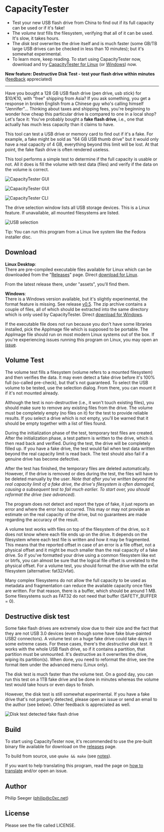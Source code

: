 CapacityTester
==============

- Test your new USB flash drive from China to find out if its full capacity can be used or if it's fake!
- The *volume test* fills the filesystem, verifying that all of it can be used. It's slow, it takes hours.
- The *disk test* overwrites the drive itself and is much faster (some GB/TB large USB drives can be checked in less than 10 minutes); but it's somewhat experimental.
- To learn more, keep reading. To start using CapacityTester now, download and try [CapacityTester for Linux](https://github.com/c0xc/CapacityTester/releases/download/v0.5/Capacity_Tester-x86_64.AppImage) (or [Windows](https://github.com/c0xc/CapacityTester/releases/download/v0.5/CapacityTester_Win7.zip)) now.

**New feature: Destructive Disk Test - test your flash drive within minutes** ([feedback](https://github.com/c0xc/CapacityTester/issues/12) appreciated)

---

Have you bought a 128 GB USB flash drive (pen drive, usb stick) for $10/€10,
with "free" shipping from Asia?
If you ask something, you get a response in broken English from a Chinese guy
who's calling himself "Jennifer"...
Thinking about taxes and shipping fees, you're beginning to wonder how cheap
this particular drive is compared to one in a local shop?
Let's face it: You've probably bought a **fake flash drive**, i.e.,
one that actually has much less capacity than it claims to have.

This tool can test a USB drive or memory card to find out if it's a fake.
For example, a fake might be sold as "64 GB USB thumb drive"
but it would only have a real capacity of 4 GB, everything beyond this limit
will be lost. At that point, the fake flash drive is often rendered useless.

This tool performs a simple test to determine if the full capacity
is usable or not. All it does is fill the volume with test data (files)
and verify if the data on the volume is correct.

![CapacityTester GUI](screenshots/CapacityTester_GUI_1.png)

![CapacityTester GUI](screenshots/CapacityTester_GUI_2.png)

![CapacityTester CLI](screenshots/CapacityTester_CLI_1.png)

The drive selection window lists all USB storage devices.
This is a Linux feature. If unavailable, all mounted filesystems are listed.

![USB selection](screenshots/CapacityTester_USB_selection.png)

Tip: You can run this program from a Linux live system like the Fedora installer disc.



Download
--------

**Linux Desktop**:  
There are pre-compiled executable files available for Linux
which can be downloaded from the "[Releases](https://github.com/c0xc/CapacityTester/releases)" page.
Direct [download for Linux](https://github.com/c0xc/CapacityTester/releases/download/v0.5/Capacity_Tester-x86_64.AppImage).

From the latest release there, under "assets", you'll find them.

**Windows**:  
There is a Windows version available, but it's slightly experimental,
the format feature is missing. See release [v0.5](https://github.com/c0xc/CapacityTester/releases/tag/v0.5).
The zip archive contains a couple of files, all of which should be extracted
into the same directory which is only used by CapacityTester.
Direct [download for Windows](https://github.com/c0xc/CapacityTester/releases/download/v0.5/CapacityTester_Win7.zip).

If the executable file does not run because you don't have some libraries
installed, pick the AppImage file which is supposed to be portable.
The AppImage file should run on most modern Linux systems
out of the box.
If you're experiencing issues running this program on Linux,
you may open an [issue](https://github.com/c0xc/CapacityTester/issues).



Volume Test
-----------

The volume test fills a filesystem (volume refers to a mounted filesystem)
and then verifies the data. It may even detect a fake drive before
it's 100% full (so-called pre-check), but that's not guaranteed.
To select the USB volume to be tested, use the selection dialog.
From there, you can mount it if it's not mounted already.

Although the test is non-destructive (i.e., it won't touch existing files),
you should make sure to remove any existing files from the drive.
The volume must be completely empty (no files on it)
for the test to provide reliable results.
If you select a drive which is not empty, you'll be warned that it should
be empty together with a list of files found.

During the initialization phase of the test,
temporary test files are created.
After the initialization phase, a test pattern is written to the drive,
which is then read back and verified.
During the test, the drive will be completely filled up.
If you have a fake drive, the test would fail when test data
written beyond the real capacity limit is read back.
The test should also fail if a genuine drive has become defective.

After the test has finished, the temporary files are deleted automatically.
However, if the drive is removed or dies during the test,
the files will have to be deleted manually by the user.
*Note that after you've written beyond the real capacity limit of a fake drive,
the drive's filesystem is often damaged, causing a subsequent test to fail
much earlier. To start over, you should reformat the drive (see advanced).*

The program does not detect and report the type of fake,
it just reports an error and where the error has occurred.
This may or may not provide an estimate on the real capacity of the drive,
but no guarantees are made regarding the accuracy of the result.

A volume test works with files on top of the filesystem of the drive,
so it does not know where each file ends up on the drive.
It depends on the filesystem where each test file is written
and how it may be fragmented.
This means that the reported offset in case of an error is a file offset,
not a physical offset and it might be much smaller than the real capacity
of a fake drive.
So if you've formatted your drive using a common filesystem like ext or btrfs,
you can almost be sure that the logical file offset is unrelated
to the physical offset. For a volume test, you should format the drive
with the exfat filesystem (alternative: fat32/vfat).

Many complex filesystems do not allow the full capacity to be used
as metadata and fragmentation can reduce the available capacity
once files are written.
For that reason, there is a buffer, which should be around 1 MB.
Some filesystems such as FAT32 do not need that buffer (SAFETY_BUFFER = 0).



Destructive disk test
---------------------

Some fake flash drives are extremely slow due to their size
and the fact that they are not USB 3.0 devices (even though some
have fake blue-painted USB2 connectors).
A volume test on a huge fake drive could take days in some extreme cases.
For these cases, there's the *destructive disk test*.
It works with the whole USB flash drive, so if it contains a partition,
that partition must be unmounted. It's destructive as it overwrites
the drive, wiping its partition(s). When done, you need to reformat the drive,
see the format item under the advanced menu (Linux only).

The disk test is much faster than the volume test.
On a good day, you can run this test on a 1TB fake drive and be done in minutes
whereas the volume test would take hours or even days to finish.

However, the disk test is still somewhat experimental.
If you have a fake drive that's not properly detected, please open an issue
or send an email to the author (see below).
Other feedback is appreciated as well.

![Disk test detected fake flash drive](screenshots/CapacityTester_USB_DiskTest_failed.png)



Build
-----

To start using CapacityTester now, it's recommended to
use the pre-built binary file available for download on the [releases](https://github.com/c0xc/CapacityTester/releases) page.

To build from source, use `qmake && make` (see [notes](BUILD_NOTES.md)).

If you want to help translating this program,
read the page on [how to translate](TRANSLATIONS.md) and/or open an issue.



Author
------

Philip Seeger (philip@c0xc.net)



License
-------

Please see the file called LICENSE.



